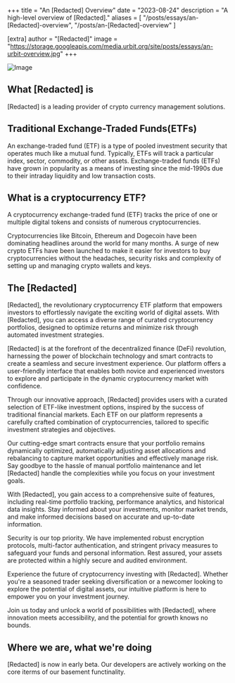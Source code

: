 +++
title = "An [Redacted] Overview"
date = "2023-08-24"
description = "A high-level overview of [Redacted]."
aliases = [
  "/posts/essays/an-[Redacted]-overview",
  "/posts/an-[Redacted]-overview"
]

[extra]
author = "[Redacted]"
image = "https://storage.googleapis.com/media.urbit.org/site/posts/essays/an-urbit-overview.jpg"
+++

![Image](https://storage.googleapis.com/media.urbit.org/site/posts/essays/an-urbit-overview.jpg)

## What [Redacted] is

[Redacted] is a leading provider of crypto currency management solutions. 

## Traditional Exchange-Traded Funds(ETFs)

An exchange-traded fund (ETF) is a type of pooled investment security that operates much like a mutual fund. Typically, ETFs will track a particular index, sector, commodity, or other assets. Exchange-traded funds (ETFs) have grown in popularity as a means of investing since the mid-1990s due to their intraday liquidity and low transaction costs.

## What is a cryptocurrency ETF?

A cryptocurrency exchange-traded fund (ETF) tracks the price of one or multiple digital tokens and consists of numerous cryptocurrencies.

Cryptocurrencies like Bitcoin, Ethereum and Dogecoin have been dominating headlines around the world for many months. A surge of new crypto ETFs have been launched to make it easier for investors to buy cryptocurrencies without the headaches, security risks and complexity of setting up and managing crypto wallets and keys.

## The [Redacted]

[Redacted], the revolutionary cryptocurrency ETF platform that empowers investors to effortlessly navigate the exciting world of digital assets. With [Redacted], you can access a diverse range of curated cryptocurrency portfolios, designed to optimize returns and minimize risk through automated investment strategies.

[Redacted] is at the forefront of the decentralized finance (DeFi) revolution, harnessing the power of blockchain technology and smart contracts to create a seamless and secure investment experience. Our platform offers a user-friendly interface that enables both novice and experienced investors to explore and participate in the dynamic cryptocurrency market with confidence.

Through our innovative approach, [Redacted] provides users with a curated selection of ETF-like investment options, inspired by the success of traditional financial markets. Each ETF on our platform represents a carefully crafted combination of cryptocurrencies, tailored to specific investment strategies and objectives.

Our cutting-edge smart contracts ensure that your portfolio remains dynamically optimized, automatically adjusting asset allocations and rebalancing to capture market opportunities and effectively manage risk. Say goodbye to the hassle of manual portfolio maintenance and let [Redacted] handle the complexities while you focus on your investment goals.

With [Redacted], you gain access to a comprehensive suite of features, including real-time portfolio tracking, performance analytics, and historical data insights. Stay informed about your investments, monitor market trends, and make informed decisions based on accurate and up-to-date information.

Security is our top priority. We have implemented robust encryption protocols, multi-factor authentication, and stringent privacy measures to safeguard your funds and personal information. Rest assured, your assets are protected within a highly secure and audited environment.

Experience the future of cryptocurrency investing with [Redacted]. Whether you're a seasoned trader seeking diversification or a newcomer looking to explore the potential of digital assets, our intuitive platform is here to empower you on your investment journey.

Join us today and unlock a world of possibilities with [Redacted], where innovation meets accessibility, and the potential for growth knows no bounds.


## Where we are, what we're doing

[Redacted] is now in early beta. Our developers are actively working on the core iterms of our basement functinality. 

